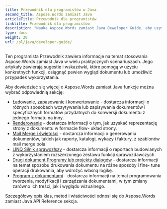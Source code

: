 ```yaml
---
title: Przewodnik dla programistów w Java
second_title: Aspose.Words zamiast Java
articleTitle: Przewodnik dla programistów
linktitle: Przewodnik dla programistów
description: "Nauka Aspose.Words zamiast Java Deweloper Guide, aby uzyskać więcej przypadków użycia, wskazówki i szczegóły techniczne."
type: docs
weight: 20
url: /pl/java/developer-guide/
---
```


Ten programista Przewodnik zawiera informacje na temat stosowania Aspose.Words zamiast Java w wielu praktycznych scenariuszach. Jego artykuły zawierają sugestie i wskazówki, które pomogą w użyciu konkretnych funkcji, osiągnąć pewien wygląd dokumentu lub umożliwić przypadek wykorzystania.

Aby dowiedzieć się więcej o Aspose.Words zamiast Java funkcje można wybrać odpowiednią sekcję:

- [Ładowanie, zapasowanie i konwertowanie](/words/pl/java/loading-saving-and-converting/) - dostarcza informacji o różnych sposobach wczytywania lub zapisywania dokumentów i specyficznych formatów przydatnych do konwersji dokumentu z jednego formatu na inny.
- [Renderowanie](/words/pl/java/rendering/) - dostarcza informacji o tym, jak uzyskać reprezentację strony z dokumentu w formacie flow- układ strony.
- [Mail Merge i świętości](/words/java/mail-merge-and-reporting/) - dostarcza informacji o generowaniu dokumentów, takich jak raporty, katalogi, wykazy i faktury, z szablonów mail merge pola.
- [LINQ Silnik sprawozłszy](/words/java/linq-reporting-engine/) - dostarcza informacji o raportach budowlanych z wykorzystaniem rozszerzonego zestawu funkcji sprawozdawczych.
- [Drugi dokument Programy lub projekty dialogów](/words/pl/java/print-a-document-programmatically-or-using-dialogs/) - dostarcza informacji na temat sposobu drukowania dokumentu na różne sposoby i fine- tune operacji drukowania, aby wdrożyć własną logikę.
- [Program z dokumentami](/words/pl/java/programming-with-documents/) - dostarcza informacji na temat programowania tworzenia, modyfikacji i zarządzania dokumentami, w tym zmiany zarówno ich treści, jak i wyglądu wizualnego.

Szczegółowy opis klas, metod i właściwości odnosi się do Aspose.Words zamiast Java API Reference sekcja.
